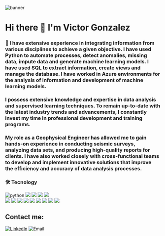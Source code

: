 ![banner](https://github.com/Vikorimperator/Vikorimperator/assets/45931749/452f2796-9c16-4eab-bc76-9fac2425fb7b)


# Hi there 👋 I'm Victor Gonzalez

### 🔭 I have extensive experience in integrating information from various disciplines to achieve a given objective. I have used Python to automate processes, detect anomalies, missing data, impute data and generate machine learning models. I have used SQL to extract information, create views and manage the database. I have worked in Azure environments for the analysis of information and development of machine learning models.


### I possess extensive knowledge and expertise in data analysis and supervised learning techniques. To remain up-to-date with the latest industry trends and advancements, I constantly invest my time in professional development and training programs.

### My role as a Geophysical Engineer has allowed me to gain hands-on experience in conducting seismic surveys, analyzing data sets, and producing high-quality reports for clients. I have also worked closely with cross-functional teams to develop and implement innovative solutions that improve the efficiency and accuracy of data analysis processes.


### 🛠️ Tecnology

<div id="header" align="left">
    <img src="https://img.shields.io/badge/Python-3776AB?style=for-the-badge&logo=python&logoColor=white" alt="python"/>
    <img src="https://img.shields.io/badge/pandas-%23150458.svg?style=for-the-badge&logo=pandas&logoColor=white"/>
    <img src="https://img.shields.io/badge/numpy-%23013243.svg?style=for-the-badge&logo=numpy&logoColor=white"/>
    <img src="https://img.shields.io/badge/scikit--learn-%23F7931E.svg?style=for-the-badge&logo=scikit-learn&logoColor=black"/>
    <img src="https://img.shields.io/badge/SciPy-%230C55A5.svg?style=for-the-badge&logo=scipy&logoColor=%white"/><br>
    <img src="https://img.shields.io/badge/Matplotlib-%23ffffff.svg?style=for-the-badge&logo=Matplotlib&logoColor=black"/>
    <img src="https://img.shields.io/badge/-Git-F05032?logo=git&logoColor=white&style=for-the-badge"/>
    <img src="https://img.shields.io/badge/SQL-4169E1?logo=postgresql&logoColor=white&style=for-the-badge"/>
    <img src="https://img.shields.io/badge/Jupyter-F37626?logo=jupyter&logoColor=white&style=for-the-badge"/>
    <img src="https://img.shields.io/badge/Keras-%23D00000.svg?style=for-the-badge&logo=Keras&logoColor=white"/>
    <img src="https://img.shields.io/badge/Seaborn-%231188FF.svg?style=for-the-badge&logo=Seaborn&logoColor=white"/>
    <img src="https://img.shields.io/badge/NLTK-%2315ABFF.svg?style=for-the-badge&logo=NLTK&logoColor=white"/>
    <img src="https://img.shields.io/badge/Statsmodels-%23E9967A.svg?style=for-the-badge&logo=Statsmodels&logoColor=black"/>
    <img src="https://img.shields.io/badge/PySpark-%23E25A1C.svg?style=for-the-badge&logo=Apache-Spark&logoColor=white"/>
</div>

## Contact me:

[![LinkedIn](https://img.shields.io/badge/LinkedIn-Victor_Gonzalez-0077B5?style=for-the-badge&logo=linkedin&logoColor=white&labelColor=101010)](https://www.linkedin.com/in/victor-manuel-gonzalez-vazquez-48666672)
![Email](https://img.shields.io/badge/ingeniero.victor.gonzalez@outlook.com-D14836?style=for-the-badge&logo=gmail&logoColor=white&labelColor=101010)
